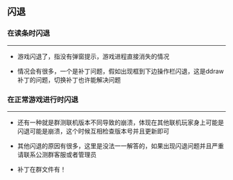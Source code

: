 ## 闪退

### 在读条时闪退

***

- 游戏闪退了，指没有弹窗提示，游戏进程直接消失的情况

- 情况会有很多，一个是补丁问题，假如出现框到下边操作栏闪退，这是ddraw补丁的问题，切换补丁也许能解决问题

### 在正常游戏进行时闪退

***

- 还有一种就是群测联机版本不同导致的崩溃，体现在其他联机玩家身上可能是闪退可能是崩溃，这个时候互相检查版本号并且更新即可

- 其他闪退的原因有很多，这里是没法一一解答的，如果出现闪退问题并且严重请联系公测群客服或者管理员

- 补丁在群文件有！

